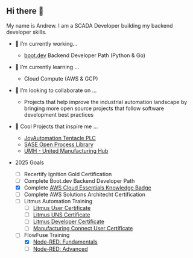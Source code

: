 ## Hi there 👋

My name is Andrew. I am a SCADA Developer building my backend developer skills.

- 🔭 I’m currently working...
  - [boot.dev](https://www.boot.dev/u/aott33) Backend Developer Path (Python & Go)

- 🌱 I’m currently learning ...
  - Cloud Compute (AWS & GCP)
 
- 👯 I’m looking to collaborate on ...
  - Projects that help improve the industrial automation landscape by bringing more open source projects that follow software development best practices
 
- 🚀 Cool Projects that inspire me ...
  - [JoyAutomation Tentacle PLC](https://github.com/joyautomation/tentacle)
  - [SASE Open Process Library](https://github.com/SASE-Space/open-process-library)
  - [UMH - United Manufacturing Hub](https://github.com/united-manufacturing-hub/united-manufacturing-hub)
 
- 2025 Goals
  - [ ] Recertify Ignition Gold Certification
  - [ ] Complete Boot.dev Backend Developer Path
  - [x] Complete [AWS Cloud Essentials Knowledge Badge](https://www.credly.com/badges/4ebe8d91-6b3c-4a45-913a-eb64cf672018/public_url)
  - [ ] Complete AWS Solutions Architecht Certification
  - [ ] Litmus Automation Training
    - [ ] [Litmus User Certificate](https://academy.litmus.io/certifications/01c1b6fe-0983-11ef-8eec-06d2e6005cb5)
    - [ ] [Litmus UNS Certificate](https://academy.litmus.io/certifications/019092c6-729b-70ef-b1af-e18b828df1a0)
    - [ ] [Litmus Developer Certificate](https://academy.litmus.io/certifications/01954dd4-35e2-7528-b935-481416c17a76)
    - [ ] [Manufacturing Connect User Certificate](https://academy.litmus.io/certifications/019600f1-6d7a-75dd-a57c-13cad8534378)
  - [ ] FlowFuse Training
    - [x] [Node-RED: Fundamentals](https://node-red-academy.learnworlds.com/certificate_v2/678e616a37ba03daa406638f/user/68af32b83cf7f915f00d2b34)
    - [ ] [Node-RED: Advanced](https://node-red-academy.learnworlds.com/course/node-red-advanced)
